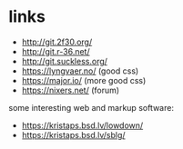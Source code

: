 # links

- http://git.2f30.org/
- http://git.r-36.net/
- http://git.suckless.org/
- https://lyngvaer.no/ (good css)
- https://major.io/ (more good css)
- https://nixers.net/ (forum)

some interesting web and markup software:

- https://kristaps.bsd.lv/lowdown/
- https://kristaps.bsd.lv/sblg/


